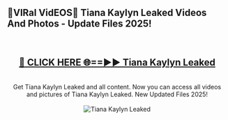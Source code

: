 <h2>🔴VIRal VidEOS🔴 Tiana Kaylyn Leaked Videos And Photos - Update Files 2025!</h2>
<br>
<div align="center">
<h2><a href="https://virallinks.top/odZfE0" rel="nofollow">🔴 CLICK HERE 🌐==►► Tiana Kaylyn Leaked</a></h2>
<br>
Get Tiana Kaylyn Leaked and all content. Now you can access all videos and pictures of Tiana Kaylyn Leaked. New Updated Files 2025!
<br>
<br>
<a href="https://virallinks.top/odZfE0" rel="nofollow" data-target="animated-image.originalLink"><img src="https://i.imgur.com/dJHk4Zq.gif)" alt="Tiana Kaylyn Leaked" style="max-width: 100%; display: inline-block;" data-target="animated-image.originalImage"></a>
</div>
<br>
